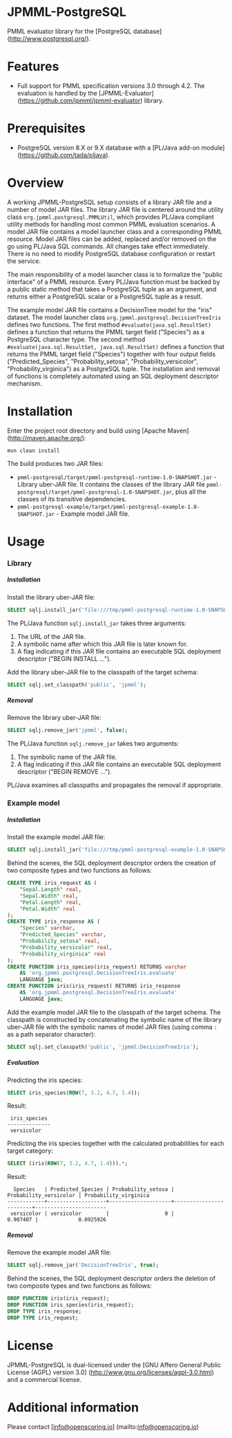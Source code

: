 JPMML-PostgreSQL
================

PMML evaluator library for the [PostgreSQL database] (http://www.postgresql.org/).

# Features #

* Full support for PMML specification versions 3.0 through 4.2. The evaluation is handled by the [JPMML-Evaluator] (https://github.com/jpmml/jpmml-evaluator) library.

# Prerequisites #

* PostgreSQL version 8.X or 9.X database with a [PL/Java add-on module] (https://github.com/tada/pljava).

# Overview #

A working JPMML-PostgreSQL setup consists of a library JAR file and a number of model JAR files. The library JAR file is centered around the utility class `org.jpmml.postgresql.PMMLUtil`, which provides PL/Java compliant utility methods for handling most common PMML evaluation scenarios. A model JAR file contains a model launcher class and a corresponding PMML resource. Model JAR files can be added, replaced and/or removed on the go using PL/Java SQL commands. All changes take effect immediately. There is no need to modify PostgreSQL database configuration or restart the service.

The main responsibility of a model launcher class is to formalize the "public interface" of a PMML resource. Every PL/Java function must be backed by a public static method that takes a PostgreSQL tuple as an argument, and returns either a PostgreSQL scalar or a PostgreSQL tuple as a result.

The example model JAR file contains a DecisionTree model for the "iris" dataset. The model launcher class `org.jpmml.postgresql.DecisionTreeIris` defines two functions. The first method `#evaluate(java.sql.ResultSet)` defines a function that returns the PMML target field ("Species") as a PostgreSQL character type. The second method `#evaluate(java.sql.ResultSet, java.sql.ResultSet)` defines a function that returns the PMML target field ("Species") together with four output fields ("Predicted_Species", "Probability_setosa", "Probability_versicolor", "Probability_virginica") as a PostgreSQL tuple. The installation and removal of functions is completely automated using an SQL deployment descriptor mechanism.

# Installation #

Enter the project root directory and build using [Apache Maven] (http://maven.apache.org/):
```
mvn clean install
```

The build produces two JAR files:
* `pmml-postgresql/target/pmml-postgresql-runtime-1.0-SNAPSHOT.jar` - Library uber-JAR file. It contains the classes of the library JAR file `pmml-postgresql/target/pmml-postgresql-1.0-SNAPSHOT.jar`, plus all the classes of its transitive dependencies.
* `pmml-postgresql-example/target/pmml-postgresql-example-1.0-SNAPSHOT.jar` - Example model JAR file.

# Usage #

### Library

##### Installation

Install the library uber-JAR file:
```sql
SELECT sqlj.install_jar('file:///tmp/pmml-postgresql-runtime-1.0-SNAPSHOT.jar', 'jpmml', false);
```

The PL/Java function `sqlj.install_jar` takes three arguments:
1. The URL of the JAR file.
2. A symbolic name after which this JAR file is later known for.
3. A flag indicating if this JAR file contains an executable SQL deployment descriptor ("BEGIN INSTALL ...").

Add the library uber-JAR file to the classpath of the target schema:
```sql
SELECT sqlj.set_classpath('public', 'jpmml');
```

##### Removal

Remove the library uber-JAR file:
```sql
SELECT sqlj.remove_jar('jpmml', false);
```

The PL/Java function `sqlj.remove_jar` takes two arguments:
1. The symbolic name of the JAR file.
2. A flag indicating if this JAR file contains an executable SQL deployment descriptor ("BEGIN REMOVE ...").

PL/Java examines all classpaths and propagates the removal if appropriate.

### Example model

##### Installation

Install the example model JAR file:
```sql
SELECT sqlj.install_jar('file:///tmp/pmml-postgresql-example-1.0-SNAPSHOT.jar', 'DecisionTreeIris', true);
```

Behind the scenes, the SQL deployment descriptor orders the creation of two composite types and two functions as follows:
```sql
CREATE TYPE iris_request AS (
	"Sepal.Length" real,
	"Sepal.Width" real,
	"Petal.Length" real,
	"Petal.Width" real
);
CREATE TYPE iris_response AS (
	"Species" varchar,
	"Predicted_Species" varchar,
	"Probability_setosa" real,
	"Probability_versicolor" real,
	"Probability_virginica" real
);
CREATE FUNCTION iris_species(iris_request) RETURNS varchar
	AS 'org.jpmml.postgresql.DecisionTreeIris.evaluate'
	LANGUAGE java;
CREATE FUNCTION iris(iris_request) RETURNS iris_response
	AS 'org.jpmml.postgresql.DecisionTreeIris.evaluate'
	LANGUAGE java;
```

Add the example model JAR file to the classpath of the target schema. The classpath is constructed by concatenating the symbolic name of the library uber-JAR file with the symbolic names of model JAR files (using comma `:` as a path separator character): 
```sql
SELECT sqlj.set_classpath('public', 'jpmml:DecisionTreeIris');
```

##### Evaluation

Predicting the iris species:
```sql
SELECT iris_species(ROW(7, 3.2, 4.7, 1.4));
```

Result:
```
 iris_species 
--------------
 versicolor
```

Predicting the iris species together with the calculated probabilities for each target category:
```sql
SELECT (iris(ROW(7, 3.2, 4.7, 1.4))).*;
```

Result:
```
  Species   | Predicted_Species | Probability_setosa | Probability_versicolor | Probability_virginica 
------------+-------------------+--------------------+------------------------+-----------------------
 versicolor | versicolor        |                  0 |               0.907407 |             0.0925926
```

##### Removal

Remove the example model JAR file:
```sql
SELECT sqlj.remove_jar('DecisionTreeIris', true);
```

Behind the scenes, the SQL deployment descriptor orders the deletion of two composite types and two functions as follows:
```sql
DROP FUNCTION iris(iris_request);
DROP FUNCTION iris_species(iris_request);
DROP TYPE iris_response;
DROP TYPE iris_request;
```

# License #

JPMML-PostgreSQL is dual-licensed under the [GNU Affero General Public License (AGPL) version 3.0] (http://www.gnu.org/licenses/agpl-3.0.html) and a commercial license.

# Additional information #

Please contact [info@openscoring.io] (mailto:info@openscoring.io)